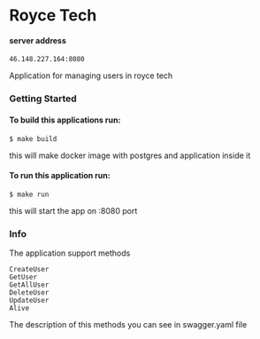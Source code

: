 # Royce Tech
#### server address 
```
46.148.227.164:8080
```
Application for managing users in royce tech

### Getting Started 
#### To build this applications run:
```
$ make build
```
this will make docker image with postgres and application inside it
#### To run this application run:
```
$ make run 
```
this will start the app on :8080 port

### Info 
The application support methods 
```
CreateUser   
GetUser  
GetAllUser  
DeleteUser
UpdateUser
Alive
```
The description of this methods you can see in swagger.yaml file
